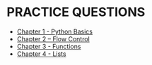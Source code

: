 # PRACTICE QUESTIONS

- [Chapter 1 - Python Basics](ch01/README.md)
- [Chapter 2 – Flow Control](ch02/README.md)
- [Chapter 3 - Functions](ch03/README.md)
- [Chapter 4 - Lists](ch04/README.md)


